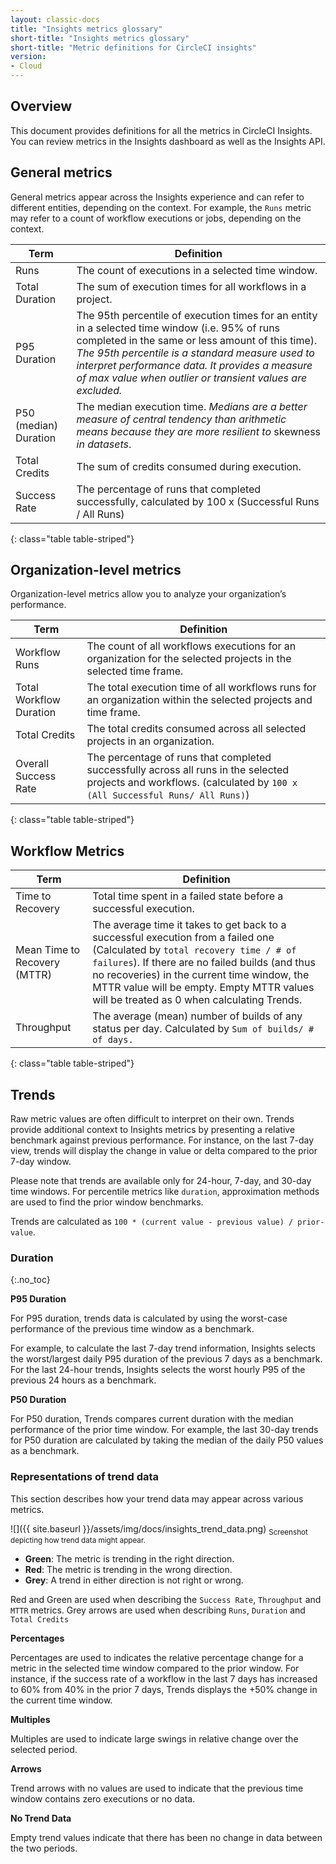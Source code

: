 ```yaml
---
layout: classic-docs
title: "Insights metrics glossary"
short-title: "Insights metrics glossary"
short-title: "Metric definitions for CircleCI insights"
version:
- Cloud
---
```


## Overview

This document provides definitions for all the metrics in CircleCI Insights. You
can review metrics in the Insights dashboard as well as the Insights API.

## General metrics 

General metrics appear across the Insights experience and can refer to different
entities, depending on the context. For example, the `Runs` metric may refer to a
count of workflow executions or jobs, depending on the context.

| Term                    | Definition     |
|-------------------------|----------------|
| Runs                    | The count of executions in a selected time window. |
| Total Duration          | The sum of execution times for all workflows in a project. |
| P95 Duration            | The 95th percentile of execution times for an entity in a selected time window (i.e. 95% of runs completed in the same or less amount of this time). _The 95th percentile is a standard measure used to interpret performance data. It provides a measure of max value when outlier or transient values are excluded._ |
| P50 (median) Duration   | The median execution time. _Medians are a better measure of central tendency than arithmetic means because they are more resilient to_ skewness _in datasets_. |
| Total Credits           | The sum of credits consumed during execution. |
| Success Rate            | The percentage of runs that completed successfully, calculated by 100 x (Successful Runs / All Runs) |
{: class="table table-striped"}

## Organization-level metrics

Organization-level metrics allow you to analyze your organization’s performance.

| Term                    | Definition     |
|-------------------------|----------------|
| Workflow Runs | The count of all workflows executions for an organization for the selected projects in the selected time frame. |
| Total Workflow Duration | The total execution time of all workflows runs for an organization within the selected projects and time frame. |
| Total Credits | The total credits consumed across all selected projects in an organization. |
| Overall Success Rate | The percentage of runs that completed successfully across all runs in the selected projects and workflows. (calculated by `100 x (All Successful Runs/ All Runs)`) |
{: class="table table-striped"}

## Workflow Metrics

| Term                    | Definition     |
|-------------------------|----------------|
| Time to Recovery | Total time spent in a failed state before a successful execution. |
| Mean Time to Recovery (MTTR)| The average time it takes to get back to a successful execution from a failed one (Calculated by `total recovery time / # of failures`). If there are no failed builds (and thus no recoveries) in the current time window, the MTTR value will be empty. Empty MTTR values will be treated as 0 when calculating Trends. |
| Throughput | The average (mean) number of builds of any status per day. Calculated by `Sum of builds/ # of days.` |
{: class="table table-striped"}


## Trends

Raw metric values are often difficult to interpret on their own. Trends provide
additional context to Insights metrics by presenting a relative benchmark
against previous performance. For instance, on the last 7-day view, trends will
display the change in value or delta compared to the prior 7-day window.

Please note that trends are available only for 24-hour, 7-day, and 30-day time
windows. For percentile metrics like `duration`, approximation methods are used
to find the prior window benchmarks.

Trends are calculated as `100 * (current value - previous value) / prior-value`.

### Duration 
{:.no_toc}

**P95 Duration** 

For P95 duration, trends data is calculated by using the worst-case performance
of the previous time window as a benchmark.

For example, to calculate the last 7-day trend information, Insights selects the
worst/largest daily P95 duration of the previous 7 days as a benchmark. For the
last 24-hour trends, Insights selects the worst hourly P95 of the previous 24
hours as a benchmark.

**P50 Duration** 

For P50 duration, Trends compares current duration with the median performance
of the prior time window. For example, the last 30-day trends for P50 duration
are calculated by taking the median of the daily P50 values as a benchmark.


### Representations of trend data


This section describes how your trend data may appear across various metrics.

![]({{ site.baseurl }}/assets/img/docs/insights_trend_data.png)
<sub>Screenshot depicting how trend data might appear.</sub>

- **Green**: The metric is trending in the right direction.
- **Red**: The metric is trending in the wrong direction.
- **Grey**: A trend in either direction is not right or wrong. 

Red and Green are used when describing the `Success Rate`, `Throughput` and `MTTR` metrics. Grey arrows are used when describing `Runs`, `Duration` and `Total Credits`

**Percentages**

Percentages are used to indicates the relative percentage change for a metric in
the selected time window compared to the prior window. For instance, if the
success rate of a workflow in the last 7 days has increased to 60% from 40% in
the prior 7 days, Trends displays the +50% change in the current time window.

**Multiples**

Multiples are used to indicate large swings in relative change over the selected
period.

**Arrows**

Trend arrows with no values are used to indicate that the previous time window
contains zero executions or no data.

**No Trend Data**

Empty trend values indicate that there has been no change in data between the
two periods.

